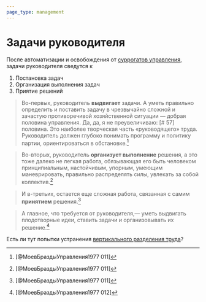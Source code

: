 ```yaml
---
page_type: management
---
```


# Задачи руководителя

После автоматизации и освобождения от [суррогатов управления]([[20230205191648]]),  задачи руководителя сведутся к

1. Постановка задач
2. Организация выполнения задач
3. Приятие решений

> Во-первых, руководитель **выдвигает** задачи. А уметь правильно определить и поставить задачу в чрезвычайно сложной и зачастую противоречивой хозяйственной ситуации — добрая половина управления. Да, да, я не преувеличиваю: [# 57] половина. Это наиболее творческая часть «руководящего» труда. Руководитель должен глубоко понимать программу и политику партии, ориентироваться в обстановке.[^1]

> Во-вторых, руководитель **организует выполнение** решения, а это тоже далеко не легкая работа, обязывающая его быть человеком принципиальным, настойчивым, упорным, умеющим маневрировать, правильно распределять силы, увлекать за собой коллектив.[^1]

> И в-третьих, остается еще сложная работа, связанная с самим **принятием** решения.[^1]

> А главное, что требуется от руководителя,— уметь выдвигать плодотворные идеи, ставить задачи и организовывать их решение.[^2]

Есть ли тут попытки устранения [вертикального разделения труда]([[20230206102301]])?

[^1]:  [@МоевБраздыУправления1977 011]

[^2]:  [@МоевБраздыУправления1977 012]